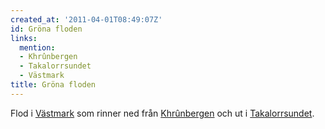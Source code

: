 ```yaml
---
created_at: '2011-04-01T08:49:07Z'
id: Gröna floden
links:
  mention:
  - Khrûnbergen
  - Takalorrsundet
  - Västmark
title: Gröna floden
---
```


Flod i [Västmark] som rinner ned från [Khrûnbergen] och ut i [Takalorrsundet].

  [Västmark]: Västmark
  [Khrûnbergen]: Khrûnbergen
  [Takalorrsundet]: Takalorrsundet